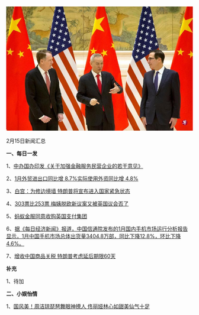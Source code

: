    ![02_13](.\02_15.jpg)

2月15日新闻汇总

**一、每日一发**

1、[中办国办印发《关于加强金融服务民营企业的若干意见》](http://paper.people.com.cn/rmrb/html/2019-02/15/nw.D110000renmrb_20190215_1-01.htm)

2、[1月外贸进出口同比增 8.7%实际使用外资同比增 4.8%](http://paper.people.com.cn/rmrb/html/2019-02/15/nw.D110000renmrb_20190215_4-01.htm)

3、[白宫：为修边境墙 特朗普将宣布进入国家紧急状态](https://news.163.com/19/0215/05/E81JC8240001875O.html)

4、[303票比253票 梅姨脱欧新议案又被英国议会否了](https://news.163.com/19/0215/03/E81CR9770001875O.html)

5、[蚂蚁金服同意收购英国支付集团](http://www.ftchinese.com/premium/001081471?exclusive)

6、[据《每日经济新闻》报道，中国信通院发布的1月国内手机市场运行分析报告显示，1月中国手机市场总体出货量3404.8万部，同比下降12.8%，环比下降4.6%。](https://www.zaobao.com/finance/china/story20190215-932049)

7、[增收中国商品关税 特朗普考虑延后期限60天](https://www.zaobao.com/news/china/story20190215-931951)



**补充**

1、待加



**二、小娱怡情**

1、[国风美！周洁琼琵琶舞眼神撩人 佟丽娅林心如甜美仙气十足](http://fashion.67.com/tuku/2019/01/31/936890.html)
